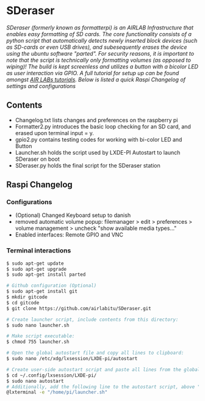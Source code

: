 # SDeraser
*SDeraser (formerly known as formatterpi) is an AIRLAB Infrastructure that enables easy formatting of SD cards. The core functionality consists of a python script that automatically detects newly inserted block devices (such as SD-cards or even USB drives), and subesequently erases the device using the ubuntu software "parted". For security reasons, it is important to note that the script is technically only formatting volumes (as opposed to wiping)!  The build is kept screenless and utilizes a button with a bicolor LED as user interaction via GPIO. A full tutorial for setup up can be found amongst [AIR LABs tutorials](https://airlab.itu.dk/category/tutorial/). Below is listed a quick Raspi Changelog of settings and configurations*


## Contents
- Changelog.txt lists changes and preferences on the raspberry pi
- Formatter2.py introduces the basic loop checking for an SD card, and erased upon terminal input = y.
- gpio2.py contains testing codes for working with bi-color LED and Button
- Launcher.sh holds the script used by LXDE-PI Autostart to launch SDeraser on boot
- SDeraser.py holds the final script for the SDeraser station

## Raspi Changelog

### Configurations
- (Optional) Changed Keyboard setup to danish
- removed automatic volume popup: filemanager > edit > preferences > volume management > uncheck "show available media types..."
- Enabled interfaces: Remote GPIO and VNC

### Terminal interactions
```sh
$ sudo apt-get update
$ sudo apt-get upgrade
$ sudo apt-get install parted
```

```sh
# Github configuration (Optional)
$ sudo apt-get install git
$ mkdir gitcode
$ cd gitcode
$ git clone https://github.com/airlabitu/SDeraser.git
```

```sh
# Create launcher script, include contents from this directory:
$ sudo nano launcher.sh

# Make script executable:
$ chmod 755 launcher.sh
```

```sh
# Open the global autostart file and copy all lines to clipboard:
$ sudo nano /etc/xdg/lxsession/LXDE-pi/autostart

# Create user-side autostart script and paste all lines from the global one:
$ cd ~/.config/lxsession/LXDE-pi/
$ sudo nano autostart
# Additionally, add the following line to the autostart script, above "Xscreensaver":
@lxterminal -e "/home/pi/launcher.sh"
```
